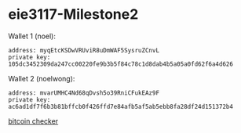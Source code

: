 # eie3117-Milestone2

Wallet 1 (noel): 
```
address: myqEtcKSDwVRUviR8uDmWAF5SysruZCnvL
private key: 105dc3452309da247cc00220fe9b3b5f84c78c1d8dab4b5a05a0fd62f6a4d626
```

Wallet 2 (noelwong):
```
address: mvarUMHC4Nd68qDvsh5o39RniCFukEAz9F
private key: ac6ad1df7f6b3b81bffcb0f426ffd7e84afb5af5ab5ebb8fa28df24d151372b4
```
[bitcoin checker](https://blockstream.info/testnet/)
